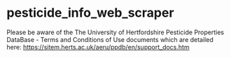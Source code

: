 # pesticide_info_web_scraper

Please be aware of the The University of Hertfordshire Pesticide Properties DataBase - Terms and Conditions of Use documents which are detailed here: 
https://sitem.herts.ac.uk/aeru/ppdb/en/support_docs.htm
